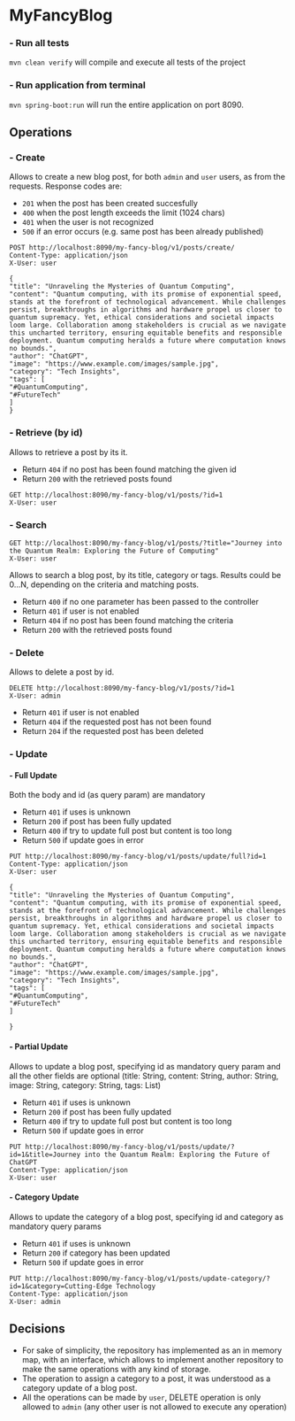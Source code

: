 # MyFancyBlog

### - Run all tests

`mvn clean verify` will compile and execute all tests of the project

### - Run application from terminal

`mvn spring-boot:run` will run the entire application on port 8090.

## Operations

### - Create

Allows to create a new blog post, for both `admin` and `user` users, as from the requests. Response codes are:

- `201` when the post has been created succesfully
- `400` when the post length exceeds the limit (1024 chars)
- `401` when the user is not recognized
- `500` if an error occurs (e.g. same post has been already published)

```
POST http://localhost:8090/my-fancy-blog/v1/posts/create/
Content-Type: application/json
X-User: user

{
"title": "Unraveling the Mysteries of Quantum Computing",
"content": "Quantum computing, with its promise of exponential speed, stands at the forefront of technological advancement. While challenges persist, breakthroughs in algorithms and hardware propel us closer to quantum supremacy. Yet, ethical considerations and societal impacts loom large. Collaboration among stakeholders is crucial as we navigate this uncharted territory, ensuring equitable benefits and responsible deployment. Quantum computing heralds a future where computation knows no bounds.",
"author": "ChatGPT",
"image": "https://www.example.com/images/sample.jpg",
"category": "Tech Insights",
"tags": [
"#QuantumComputing",
"#FutureTech"
]
}
```

### - Retrieve (by id)

Allows to retrieve a post by its it.

- Return `404` if no post has been found matching the given id
- Return `200` with the retrieved posts found

```
GET http://localhost:8090/my-fancy-blog/v1/posts/?id=1
X-User: user
```

### - Search

````
GET http://localhost:8090/my-fancy-blog/v1/posts/?title="Journey into the Quantum Realm: Exploring the Future of Computing"
X-User: user
````

Allows to search a blog post, by its title, category or tags. Results could be 0...N, depending on the criteria and
matching posts.

- Return `400` if no one parameter has been passed to the controller
- Return `401` if user is not enabled
- Return `404` if no post has been found matching the criteria
- Return `200` with the retrieved posts found

### - Delete

Allows to delete a post by id.

```
DELETE http://localhost:8090/my-fancy-blog/v1/posts/?id=1
X-User: admin
```

- Return `401` if user is not enabled
- Return `404` if the requested post has not been found
- Return `204` if the requested post has been deleted

### - Update

#### - Full Update

Both the body and id (as query param) are mandatory

- Return `401` if uses is unknown
- Return `200` if post has been fully updated
- Return `400` if try to update full post but content is too long
- Return `500` if update goes in error

```
PUT http://localhost:8090/my-fancy-blog/v1/posts/update/full?id=1
Content-Type: application/json
X-User: user

{
"title": "Unraveling the Mysteries of Quantum Computing",
"content": "Quantum computing, with its promise of exponential speed, stands at the forefront of technological advancement. While challenges persist, breakthroughs in algorithms and hardware propel us closer to quantum supremacy. Yet, ethical considerations and societal impacts loom large. Collaboration among stakeholders is crucial as we navigate this uncharted territory, ensuring equitable benefits and responsible deployment. Quantum computing heralds a future where computation knows no bounds.",
"author": "ChatGPT",
"image": "https://www.example.com/images/sample.jpg",
"category": "Tech Insights",
"tags": [
"#QuantumComputing",
"#FutureTech" 
]

}
```

#### - Partial Update

Allows to update a blog post, specifying id as mandatory query param and all the other fields are optional
(title: String, content: String, author: String, image: String, category: String, tags: List<String>)

- Return `401` if uses is unknown
- Return `200` if post has been fully updated
- Return `400` if try to update full post but content is too long
- Return `500` if update goes in error

```
PUT http://localhost:8090/my-fancy-blog/v1/posts/update/?id=1&title=Journey into the Quantum Realm: Exploring the Future of ChatGPT
Content-Type: application/json
X-User: user
```

#### - Category Update

Allows to update the category of a blog post, specifying id and category as mandatory query params

- Return `401` if uses is unknown
- Return `200` if category has been updated
- Return `500` if update goes in error

```
PUT http://localhost:8090/my-fancy-blog/v1/posts/update-category/?id=1&category=Cutting-Edge Technology
Content-Type: application/json
X-User: admin
```

## Decisions

- For sake of simplicity, the repository has implemented as an in memory map, with an interface, which allows to
  implement another repository to make the same operations with any kind of storage.
- The operation to assign a category to a post, it was understood as a category update of a blog post.
- All the operations can be made by `user`, DELETE operation is only allowed to `admin` (any other user is not allowed to execute any operation)
